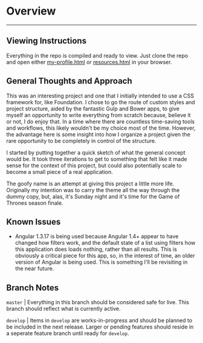 
# Overview
***

## Viewing Instructions
Everything in the repo is compiled and ready to view. Just clone the repo and open either [my-profile.html](my-profile.html) or [resources.html](resources.html) in your browser.

## General Thoughts and Approach
This was an interesting project and one that I initially intended to use a CSS framework for, like Foundation. I chose to go the route of custom styles and project structure, aided by the fantastic Gulp and Bower apps, to give myself an opportunity to write everything from scratch because, believe it or not, I do enjoy that. In a time where there are countless time-saving tools and workflows, this likely wouldn't be my choice most of the time. However, the advantage here is some insight into how I organize a project given the rare opportunity to be completely in control of the structure.

I started by putting together a quick sketch of what the general concept would be. It took three iterations to get to something that felt like it made sense for the context of this project, but could also potentially scale to become a small piece of a real application.

The goofy name is an attempt at giving this project a little more life. Originally my intention was to carry the theme all the way through the dummy copy, but, alas, it's Sunday night and it's time for the Game of Thrones season finale.

## Known Issues
- Angular 1.3.17 is being used because Angular 1.4+ appear to have changed how filters work, and the default state of a list using filters how this application does loads nothing, rather than all results. This is obviously a critical piece for this app, so, in the interest of time, an older version of Angular is being used. This is something I'll be revisiting in the near future.

## Branch Notes

`master` |  Everything in this branch should be considered safe for live.  This branch should reflect what is currently active.
  
`develop` | Items in `develop` are works-in-progress and should be planned to be included in the next release.  Larger or pending features should reside in a seperate feature branch until ready for `develop`.